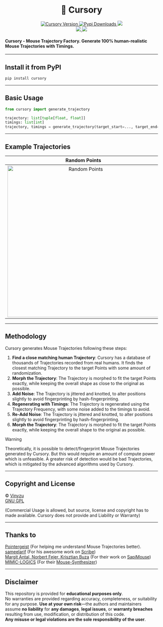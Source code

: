 <h1 align="center">
    📐 Cursory
</h1>


<p align="center">
    <a href="https://pypi.org/project/cursory/">
        <img alt="Cursory Version" src="https://img.shields.io/pypi/v/cursory?label=Version">
    </a>
    <a href="https://pypi.org/project/cursory/">
        <img alt="Pypi Downloads" src="https://img.shields.io/pepy/dt/cursory?color=seagreen">
    </a>
    <a href="https://github.com/Vinyzu/cursory/blob/main/LICENSE">
        <img src="https://img.shields.io/badge/License-GNU%20GPL-green">
    </a>
    <br/>
    <a href="https://discordapp.com/users/935224495126487150">
        <img src="https://img.shields.io/badge/My_Discord-000?style=for-the-badge&logo=google-chat&logoColor=blue">
    </a>
    <a href="https://ko-fi.com/vinyzu">
        <img src="https://img.shields.io/badge/Buy_Me_A_Coffee-000?style=for-the-badge&logo=ko-fi&logoColor=brown">
    </a>
</p>

#### Cursory - Mouse Trajectory Factory. Generate 100% human-realistic Mouse Trajectories with Timings.

---

## Install it from PyPI

```bash
pip install cursory
```

---

## Basic Usage

```py
from cursory import generate_trajectory

trajectory: list[tuple[float, float]]
timings: list[int]
trajectory, timings = generate_trajectory(target_start=..., target_end=...)
```

---

## Example Trajectories

|                                                       Random Points                                                            |                                                        Same Points                                                           |                                                        Points / Velocity                                                           |
|:------------------------------------------------------------------------------------------------------------------------------:|:----------------------------------------------------------------------------------------------------------------------------:|:----------------------------------------------------------------------------------------------------------------------------------:|
| <img height="500" alt="Random Points" src="https://github.com/user-attachments/assets/07eaebb0-6798-45d1-9182-2ffd5f1e42d7" /> | <img height="500" alt="Same Points" src="https://github.com/user-attachments/assets/81eb79df-e274-4200-b74c-5f57f4899a3f" /> | <img height="500" alt="Points / Velocity" src="https://github.com/user-attachments/assets/e7fad0e3-1b56-4c85-a139-42601288701c" /> 

---

## Methodology

Cursory generates Mouse Trajectories following these steps:
1. **Find a close matching human Trajectory**: Cursory has a database of thousands of Trajectories recorded from real humans. It finds the closest matching Trajectory to the target Points with some amount of randomization.
2. **Morph the Trajectory**: The Trajectory is morphed to fit the target Points exactly, while keeping the overall shape as close to the original as possible.
3. **Add Noise**: The Trajectory is jittered and knotted, to alter positions slightly to avoid fingerprinting by hash-fingerprinting.
4. **Regenerating with Timings**: The Trajectory is regenerated using the Trajectory Frequency, with some noise added to the timings to avoid.
5. **Re-Add Noise**: The Trajectory is jittered and knotted, to alter positions slightly to avoid fingerprinting by hash-fingerprinting.
6. **Morph the Trajectory**: The Trajectory is morphed to fit the target Points exactly, while keeping the overall shape to the original as possible.

> [!WARNING]  
> Theoretically, it is possible to detect/fingerprint Mouse Trajectories generated by Cursory. But this would require an amount of compute power which is unfeasible. A greater risk of detection would be bad Trajectories, which is mitigated by the advanced algorithms used by Cursory.


---

## Copyright and License
© [Vinyzu](https://github.com/Vinyzu/)
<br>
[GNU GPL](https://choosealicense.com/licenses/gpl-3.0/)

(Commercial Usage is allowed, but source, license and copyright has to made available. Cursory does not provide and Liability or Warranty)

---

## Thanks to

[Pointergeist](https://github.com/Pointergeist) (For helping me understand Mouse Trajectories better).
<br/>
[sameelarif](https://github.com/sameelarif/) (For his awesome work on [Scribe](https://github.com/sameelarif/scribe))
<br/>
[Margit Antal, Norbert Fejer, Krisztian Buza](https://github.com/margitantal68) (For their work on [SapiMouse](https://ieeexplore.ieee.org/document/9465583))
<br/>
[MIMIC-LOGICS](https://github.com/MIMIC-LOGICS/) (For their [Mouse-Synthesizer](https://github.com/MIMIC-LOGICS/Mouse-Synthesizer))


---

## Disclaimer

This repository is provided for **educational purposes only**. \
No warranties are provided regarding accuracy, completeness, or suitability for any purpose. **Use at your own risk**—the authors and maintainers assume **no liability** for **any damages**, **legal issues**, or **warranty breaches** resulting from use, modification, or distribution of this code.\
**Any misuse or legal violations are the sole responsibility of the user**. 
